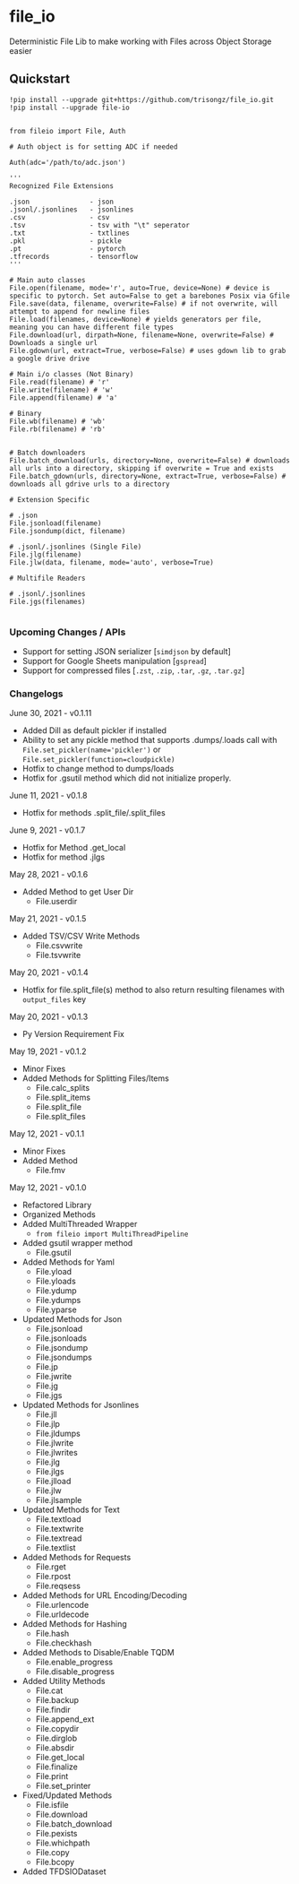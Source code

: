 # file_io
 Deterministic File Lib to make working with Files across Object Storage easier


## Quickstart

```python3
!pip install --upgrade git+https://github.com/trisongz/file_io.git
!pip install --upgrade file-io


from fileio import File, Auth

# Auth object is for setting ADC if needed

Auth(adc='/path/to/adc.json')

'''
Recognized File Extensions

.json               - json
.jsonl/.jsonlines   - jsonlines
.csv                - csv
.tsv                - tsv with "\t" seperator
.txt                - txtlines
.pkl                - pickle
.pt                 - pytorch
.tfrecords          - tensorflow
'''

# Main auto classes
File.open(filename, mode='r', auto=True, device=None) # device is specific to pytorch. Set auto=False to get a barebones Posix via Gfile
File.save(data, filename, overwrite=False) # if not overwrite, will attempt to append for newline files
File.load(filenames, device=None) # yields generators per file, meaning you can have different file types
File.download(url, dirpath=None, filename=None, overwrite=False) # Downloads a single url
File.gdown(url, extract=True, verbose=False) # uses gdown lib to grab a google drive drive

# Main i/o classes (Not Binary)
File.read(filename) # 'r'
File.write(filename) # 'w'
File.append(filename) # 'a'

# Binary
File.wb(filename) # 'wb'
File.rb(filename) # 'rb'


# Batch downloaders
File.batch_download(urls, directory=None, overwrite=False) # downloads all urls into a directory, skipping if overwrite = True and exists
File.batch_gdown(urls, directory=None, extract=True, verbose=False) # downloads all gdrive urls to a directory

# Extension Specific 

# .json
File.jsonload(filename)
File.jsondump(dict, filename)

# .jsonl/.jsonlines (Single File)
File.jlg(filename)
File.jlw(data, filename, mode='auto', verbose=True)

# Multifile Readers

# .jsonl/.jsonlines
File.jgs(filenames)


```
### Upcoming Changes / APIs
- Support for setting JSON serializer [`simdjson` by default]
- Support for Google Sheets manipulation [`gspread`]
- Support for compressed files [`.zst`,  `.zip`, `.tar`, `.gz`, `.tar.gz`]

### Changelogs
June 30, 2021 - v0.1.11
- Added Dill as default pickler if installed
- Ability to set any pickle method that supports .dumps/.loads call with `File.set_pickler(name='pickler')` or `File.set_pickler(function=cloudpickle)`
- Hotfix to change method to dumps/loads
- Hotfix for .gsutil method which did not initialize properly.

June 11, 2021 - v0.1.8
- Hotfix for methods .split_file/.split_files

June 9, 2021 - v0.1.7
- Hotfix for Method .get_local
- Hotfix for method .jlgs

May 28, 2021 - v0.1.6
- Added Method to get User Dir
    - File.userdir

May 21, 2021 - v0.1.5
- Added TSV/CSV Write Methods
    - File.csvwrite
    - File.tsvwrite

May 20, 2021 - v0.1.4
- Hotfix for file.split_file(s) method to also return resulting filenames with `output_files` key

May 20, 2021 - v0.1.3
- Py Version Requirement Fix

May 19, 2021 - v0.1.2
- Minor Fixes
- Added Methods for Splitting Files/Items
    - File.calc_splits
    - File.split_items
    - File.split_file
    - File.split_files

May 12, 2021 - v0.1.1
- Minor Fixes
- Added Method
    - File.fmv

May 12, 2021 - v0.1.0
- Refactored Library
- Organized Methods
- Added MultiThreaded Wrapper
    - `from fileio import MultiThreadPipeline`
- Added gsutil wrapper method
    - File.gsutil
- Added Methods for Yaml
    - File.yload
    - File.yloads
    - File.ydump
    - File.ydumps
    - File.yparse
- Updated Methods for Json
    - File.jsonload
    - File.jsonloads
    - File.jsondump
    - File.jsondumps
    - File.jp
    - File.jwrite
    - File.jg
    - File.jgs
- Updated Methods for Jsonlines 
    - File.jll
    - File.jlp
    - File.jldumps
    - File.jlwrite
    - File.jlwrites
    - File.jlg
    - File.jlgs
    - File.jlload
    - File.jlw
    - File.jlsample
- Updated Methods for Text
    - File.textload
    - File.textwrite
    - File.textread
    - File.textlist
- Added Methods for Requests
    - File.rget
    - File.rpost
    - File.reqsess
- Added Methods for URL Encoding/Decoding
    - File.urlencode
    - File.urldecode
- Added Methods for Hashing
    - File.hash
    - File.checkhash
- Added Methods to Disable/Enable TQDM
    - File.enable_progress
    - File.disable_progress
- Added Utility Methods
    - File.cat
    - File.backup
    - File.findir
    - File.append_ext
    - File.copydir
    - File.dirglob
    - File.absdir
    - File.get_local
    - File.finalize
    - File.print
    - File.set_printer
- Fixed/Updated Methods
    - File.isfile
    - File.download
    - File.batch_download
    - File.pexists
    - File.whichpath
    - File.copy
    - File.bcopy
- Added TFDSIODataset


